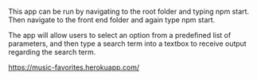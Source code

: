 
This app can be run by navigating to the root folder and typing npm start.
Then navigate to the front end folder and again type npm start.

The app will allow users to select an option from a predefined list of parameters,
and then type a search term into a textbox to receive output regarding the search term.

https://music-favorites.herokuapp.com/
